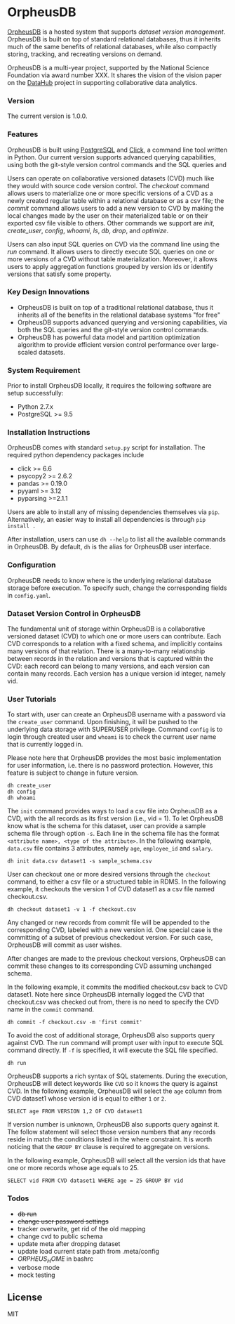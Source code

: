 # OrpheusDB
[OrpheusDB][orpheus] is a hosted system that supports _dataset version management_. OrpheusDB is built on top of standard relational databases, thus it inherits much of the same benefits of relational databases, while also compactly storing, tracking, and recreating versions
on demand.

OrpheusDB is a multi-year project, supported by the National Science Foundation via award number XXX. It shares the vision of the vision paper on the [DataHub][datahub] project in supporting collaborative data analytics.


<!-- OrpheusDB is an open-sourced database that enable data version capability on relational database system.This repository is an implementation of ongoing research under the project OrpheusDB at the University of Illinois at Urbana Champaign led by [Prof. Aditya Parameswaran][prof]. -->


### Version
The current version is 1.0.0.

### Features
OrpheusDB is built using [PostgreSQL][postgressite] and [Click][clicksite], a command line tool written in Python. Our current version supports advanced querying capabilities, using both the git-style version control commands and the SQL queries and

Users can operate on collaborative versioned datasets (CVD) much like they would with source code version control. The _checkout_ command allows users to materialize one or more specific versions of a CVD as a newly created regular table within a relational database or as a csv file; the _commit_ command allows users to add a new version to CVD by making the local changes made by the user on their materialized table or on their exported csv file visible to others. Other commands we support are _init_, _create\_user_, _config_, _whoami_, _ls_, _db_, _drop_, and _optimize_.

Users can also input SQL queries on CVD via the command line using the _run_ command. It allows users to directly execute SQL queries on one or more versions of a CVD without table materialization. Moreover, it allows users to apply  aggregation functions grouped by version ids or identify versions that satisfy some property. <!-- TODO: UPDATE/INSERT/REMOVE -->

### Key Design Innovations
* OrpheusDB is built on top of a traditional relational database, thus it inherits all of the benefits in the relational database systems "for free"
* OrpheusDB supports advanced querying and versioning capabilities, via both the SQL queries and the git-style version control commands.
* OrpheusDB has powerful data model and partition optimization algorithm to provide efficient version control performance over large-scaled datasets. 


### System Requirement
Prior to install OrpheusDB locally, it requires the following software are setup successfully: 
* Python 2.7.x
* PostgreSQL >= 9.5

### Installation Instructions
OrpheusDB comes with standard `setup.py` script for installation. The required python dependency packages include
* click >= 6.6
* psycopy2 >= 2.6.2
* pandas >= 0.19.0
* pyyaml >= 3.12
* pyparsing >=2.1.1

Users are able to install any of missing dependencies themselves via `pip`. Alternatively, an easier way to install all dependencies is through `pip install .`

After installation, users can use `dh --help` to list all the available commands in OrpheusDB. By default, `dh` is the alias for OrpheusDB user interface.

<!--
```
pip install .
dh --help
```
-->

### Configuration
OrpheusDB needs to know where is the underlying relational database storage before execution. To specify such, change the corresponding fields in `config.yaml`.

### Dataset Version Control in OrpheusDB
The fundamental unit of storage within OrpheusDB is a collaborative versioned dataset (CVD) to which one or more users can contribute. Each CVD corresponds to a relation with a fixed schema, and implicitly contains many versions of that relation. There is a many-to-many relationship between records in the relation and versions that is captured within the CVD: each record can belong to many versions, and each version can contain many records. Each version has a unique version id integer, namely vid.
<!-- Collaborative Version Dataset is the unit of operation in OrpheusDB. Each CVD stores dataset and its version information. Each version is represented with an unique version vid, _vid_. -->

### User Tutorials
To start with, user can create an OrpheusDB username with a password via the `create_user` command. Upon finishing, it will be pushed to the underlying data storage with SUPERUSER privilege. Command `config` is to login through created user and `whoami` is to check the current user name that is currently logged in. 

Please note here that OrpheusDB provides the most basic implementation for user information, i.e. there is no password protection. However, this feature is subject to change in future version.
```
dh create_user
dh config
dh whoami
```

The `init` command provides ways to load a csv file into OrpheusDB as a CVD, with the all records as its first version (i.e., vid = 1). To let OrpheusDB know what is the schema for this dataset, user can provide a sample schema file through option `-s`. Each line in the schema file has the format `<attribute name>, <type of the attribute>`. In the following example, `data.csv` file contains 3 attributes, namely `age`, `employee_id` and `salary`.

<!-- In the current release, only `csv` file format is supported in the `init`. -->

```
dh init data.csv dataset1 -s sample_schema.csv
```

User can checkout one or more desired versions through the `checkout` command, to either a csv file or a structured table in RDMS. <!-- Again, only `csv` format is supported. --> In the following example, it checkouts the version 1 of CVD dataset1 as a csv file named checkout.csv. 
```
dh checkout dataset1 -v 1 -f checkout.csv
```
Any changed or new records from commit file will be appended to the corresponding CVD, labeled with a new version id. One special case is the committing of a subset of previous checkedout version. For such case, OrpheusDB will commit as user wishes.

After changes are made to the previous checkout versions, OrpheusDB can commit these changes to its corresponding CVD assuming unchanged schema. 

In the following example, it commits the modified checkout.csv back to CVD dataset1. Note here since OrpheusDB internally logged the CVD that checkout.csv was checked out from, there is no need to specify the CVD name in the `commit` command. 
```
dh commit -f checkout.csv -m 'first commit'
```

To avoid the cost of additional storage, OrpheusDB also supports query against CVD. The run command will prompt user with input to execute SQL command directly. If `-f` is specified, it will execute the SQL file specified.  
```
dh run
```

OrpheusDB supports a rich syntax of SQL statements. During the execution, OrpheusDB will detect keywords like `CVD` so it knows the query is against CVD. In the following example, OrpheusDB will select the `age` column from CVD dataset1 whose version id is equal to either `1` or `2`.
```
SELECT age FROM VERSION 1,2 OF CVD dataset1
```

If version number is unknown, OrpheusDB also supports query against it. The follow statement will select those version numbers that any records reside in match the conditions listed in the where constraint. It is worth noticing that the `GROUP BY` clause is required to aggregate on versions.

In the following example, OrpheusDB will select all the version ids that have one or more records whose age equals to 25.
```
SELECT vid FROM CVD dataset1 WHERE age = 25 GROUP BY vid
```

### Todos
 - ~~db run~~
 - ~~change user password settings~~
 - tracker overwrite, get rid of the old mapping
 - change cvd to public schema
 - update meta after dropping dataset
 - update load current state path from .meta/config
 - $ORPHEUS_HOME$ in bashrc
 - verbose mode
 - mock testing
 
License
----

MIT

[//]: # (These are reference links used in the body of this note and get stripped out when the markdown processor does its job. There is no need to format nicely because it shouldn't be seen. Thanks SO - http://stackoverflow.com/questions/4823468/store-comments-in-markdown-syntax)

   [prof]: http://web.engr.illinois.edu/~adityagp/#
   [clicksite]: http://click.pocoo.org/5/
   [orpheus]: http://orpheus-db.github.io/
   [datahub]: https://arxiv.org/abs/1409.0798
   [postgressite]: https://www.postgresql.org/
